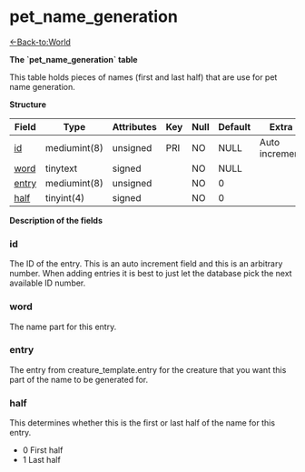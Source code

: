 # pet\_name\_generation

[<-Back-to:World](database-world.md)

**The \`pet\_name\_generation\` table**

This table holds pieces of names (first and last half) that are use for pet name generation.

**Structure**

| Field      | Type         | Attributes | Key | Null | Default | Extra          | Comment |
|------------|--------------|------------|-----|------|---------|----------------|---------|
| [id][1]    | mediumint(8) | unsigned   | PRI | NO   | NULL    | Auto increment |         |
| [word][2]  | tinytext     | signed     |     | NO   | NULL    |                |         |
| [entry][3] | mediumint(8) | unsigned   |     | NO   | 0       |                |         |
| [half][4]  | tinyint(4)   | signed     |     | NO   | 0       |                |         |

[1]: #id
[2]: #word
[3]: #entry
[4]: #half

**Description of the fields**

### id

The ID of the entry. This is an auto increment field and this is an arbitrary number. When adding entries it is best to just let the database pick the next available ID number.

### word

The name part for this entry.

### entry

The entry from creature\_template.entry for the creature that you want this part of the name to be generated for.

### half

This determines whether this is the first or last half of the name for this entry.

-   0 First half
-   1 Last half
